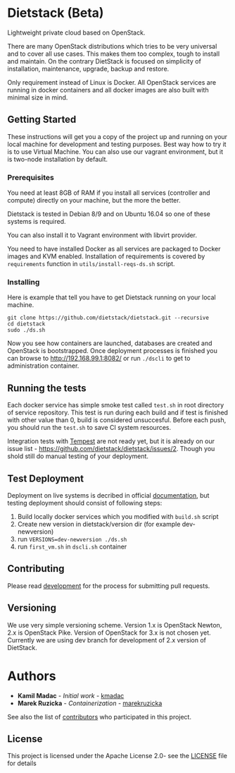 # Dietstack (Beta)

Lightweight private cloud based on OpenStack.

There are many OpenStack distributions which tries to be very universal and to cover all use cases.
This makes them too complex, tough to install and maintain. On the contrary DietStack is focused
on simplicity of installation, maintenance, upgrade, backup and restore. 

Only requirement instead of Linux is Docker.
All OpenStack services are running in docker containers and all docker images are also built with
minimal size in mind.

## Getting Started

These instructions will get you a copy of the project up and running on your local machine for
development and testing purposes. Best way how to try it is to use Virtual Machine. You can also
use our vagrant environment, but it is two-node installation by default.

### Prerequisites

You need at least 8GB of RAM if you install all services (controller and compute) directly on
your machine, but the more the better. 

Dietstack is tested in Debian 8/9 and on Ubuntu 16.04 so one of these systems is required.

You can also install it to Vagrant environment with libvirt provider.

You need to have installed Docker as all services are packaged to Docker images and KVM enabled. 
Installation of requirements is  covered by `requirements` function in `utils/install-reqs-ds.sh`
script.

### Installing

Here is example that tell you have to get Dietstack running on your local machine.

```
git clone https://github.com/dietstack/dietstack.git --recursive
cd dietstack
sudo ./ds.sh
```

Now you see how containers are launched, databases are created and OpenStack is bootstrapped. Once
deployment processes is finished you can browse to http://192.168.99.1:8082/ or run `./dscli`
to get to administration container.

## Running the tests

Each docker service has simple smoke test called `test.sh` in root directory of service repository. 
This test is run during each build and if test is finished with other value than 0, build is
considered unsuccesful. 
Before each push, you should run the `test.sh` to save CI system resources.

Integration tests with [Tempest](https://docs.openstack.org/tempest/latest/) are not ready yet,
but it is already on our issue list - https://github.com/dietstack/dietstack/issues/2.
Though you shold still do manual testing of your deployment.

## Test Deployment

Deployment on live systems is decribed in official
[documentation](http://dietstack.readthedocs.io/en/latest/), but testing deployment should consist
of following steps:

1. Build locally docker services which you modified with `build.sh` script
2. Create new version in dietstack/version dir (for example dev-newversion)
3. run `VERSIONS=dev-newversion ./ds.sh`
4. run `first_vm.sh` in `dscli.sh` container 

## Contributing

Please read [development](http://dietstack.readthedocs.io/en/latest/development.html) for the
process for submitting pull requests.

## Versioning

We use very simple versioning scheme. Version 1.x is OpenStack Newton, 2.x is OpenStack Pike.
Version of OpenStack for 3.x is not chosen yet.
Currently we are using dev branch for development of 2.x version of DietStack.

# Authors

* **Kamil Madac** - *Initial work* - [kmadac](https://github.com/kmadac)
* **Marek Ruzicka** - *Containerization* - [marekruzicka](https://github.com/marekruzicka)

See also the list of [contributors](https://github.com/dietstack/diestack/contributors) who 
participated in this project.

## License

This project is licensed under the Apache License 2.0- see the [LICENSE](LICENSE) file for
details

